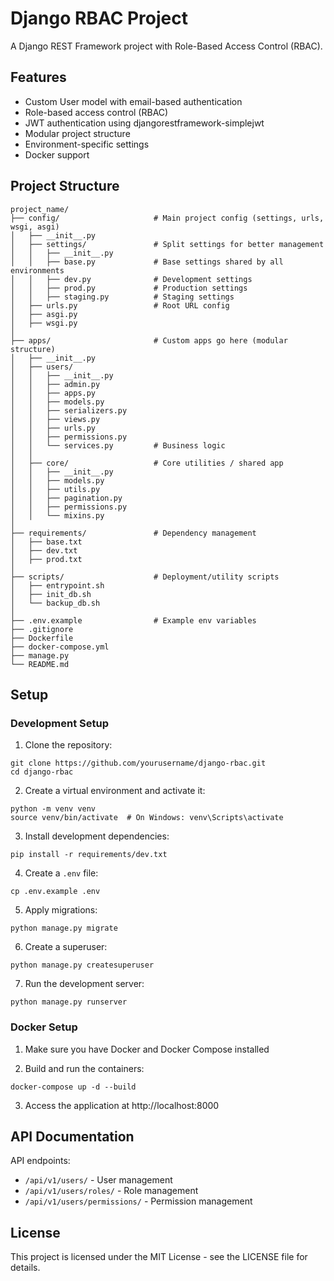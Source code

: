 # Django RBAC Project

A Django REST Framework project with Role-Based Access Control (RBAC).

## Features

- Custom User model with email-based authentication
- Role-based access control (RBAC)
- JWT authentication using djangorestframework-simplejwt
- Modular project structure
- Environment-specific settings
- Docker support

## Project Structure

```
project_name/
├── config/                     # Main project config (settings, urls, wsgi, asgi)
│   ├── __init__.py
│   ├── settings/               # Split settings for better management
│   │   ├── __init__.py
│   │   ├── base.py             # Base settings shared by all environments
│   │   ├── dev.py              # Development settings
│   │   ├── prod.py             # Production settings
│   │   ├── staging.py          # Staging settings
│   ├── urls.py                 # Root URL config
│   ├── asgi.py
│   ├── wsgi.py
│
├── apps/                       # Custom apps go here (modular structure)
│   ├── __init__.py
│   ├── users/
│   │   ├── __init__.py
│   │   ├── admin.py
│   │   ├── apps.py
│   │   ├── models.py
│   │   ├── serializers.py
│   │   ├── views.py
│   │   ├── urls.py
│   │   ├── permissions.py
│   │   └── services.py         # Business logic
│   │
│   ├── core/                   # Core utilities / shared app
│   │   ├── __init__.py
│   │   ├── models.py
│   │   ├── utils.py
│   │   ├── pagination.py
│   │   ├── permissions.py
│   │   └── mixins.py
│
├── requirements/               # Dependency management
│   ├── base.txt
│   ├── dev.txt
│   ├── prod.txt
│
├── scripts/                    # Deployment/utility scripts
│   ├── entrypoint.sh
│   ├── init_db.sh
│   └── backup_db.sh
│
├── .env.example                # Example env variables
├── .gitignore
├── Dockerfile
├── docker-compose.yml
├── manage.py
└── README.md
```

## Setup

### Development Setup

1. Clone the repository:

```
git clone https://github.com/yourusername/django-rbac.git
cd django-rbac
```

2. Create a virtual environment and activate it:

```
python -m venv venv
source venv/bin/activate  # On Windows: venv\Scripts\activate
```

3. Install development dependencies:

```
pip install -r requirements/dev.txt
```

4. Create a `.env` file:

```
cp .env.example .env
```

5. Apply migrations:

```
python manage.py migrate
```

6. Create a superuser:

```
python manage.py createsuperuser
```

7. Run the development server:

```
python manage.py runserver
```

### Docker Setup

1. Make sure you have Docker and Docker Compose installed

2. Build and run the containers:

```
docker-compose up -d --build
```

3. Access the application at http://localhost:8000

## API Documentation

API endpoints:

- `/api/v1/users/` - User management
- `/api/v1/users/roles/` - Role management
- `/api/v1/users/permissions/` - Permission management

## License

This project is licensed under the MIT License - see the LICENSE file for details.
